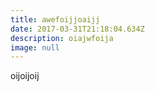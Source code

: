 ```yaml
---
title: awefoijjoaijj
date: 2017-03-31T21:18:04.634Z
description: oiajwfoija
image: null
---
```


oijoijoij